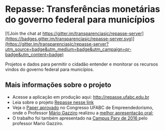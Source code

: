 # Repasse: Transferências monetárias do governo federal para municípios

[![Join the chat at https://gitter.im/transparenciasjc/repasse-server](https://badges.gitter.im/transparenciasjc/repasse-server.svg)](https://gitter.im/transparenciasjc/repasse-server?utm_source=badge&utm_medium=badge&utm_campaign=pr-badge&utm_content=badge)

Projetos e dados para permitir o cidadão entender e monitorar os recursos vindos do governo federal para municípios.


## Mais informações sobre o projeto

* Acesse a aplicação em produção aqui: http://repasse.ufabc.edu.br
* Leia sobre o projeto [Repasse nesse link](http://nuvem.ufabc.edu.br/ler?id=61)
* Veja o [Paper aprovado](https://www.academia.edu/17856563/REPASSE_Brazilian_Government_Financial_Transfer_Analisys_Tool) no Congresso UFABC de Empreendedorismo, onde o Professor [Mário Gazziro](http://www.ufabc.edu.br/index.php?option=com_content&view=article&id=8714&Itemid=153) realizou a [melhor apresentação oral](http://eventos.ufabc.edu.br/semanaempreendedorismo/index.php/edital);
* O trabalho foi também apresentado na [Campus Pary de 2016 ](http://campuse.ro/events/campus-party-brasil-2016/meeting/repasse-cpbr9/attendees/) pelo professor Mario Gazziro.


